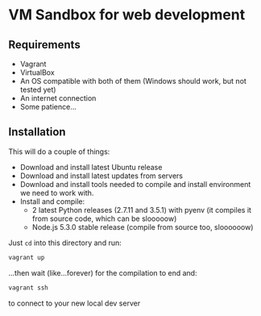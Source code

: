 # VM Sandbox for web development

## Requirements

- Vagrant
- VirtualBox
- An OS compatible with both of them (Windows should work, but not tested yet)
- An internet connection
- Some patience...


## Installation

This will do a couple of things:

- Download and install latest Ubuntu release
- Download and install latest updates from servers
- Download and install tools needed to compile and install environment we need to work with.
- Install and compile:
    - 2 latest Python releases (2.7.11 and 3.5.1) with pyenv (it compiles it from source code, which can be slooooow)
    - Node.js 5.3.0 stable release (compile from source too, sloooooow)

Just `cd` into this directory and run:

``` bash
vagrant up
```

...then wait (like...forever) for the compilation to end and:

``` bash
vagrant ssh
```

to connect to your new local dev server
